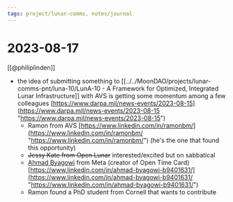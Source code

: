 ```yaml
---
tags: project/lunar-comms, notes/journal
---
```

# 2023-08-17
[[@philiplinden]] 
- the idea of submitting something to [[../../MoonDAO/projects/lunar-comms-pnt/luna-10/LunA-10  - A Framework for Optimized, Integrated Lunar Infrastructure]] with AVS is getting some momentum among a few colleagues [https://www.darpa.mil/news-events/2023-08-15](https://www.darpa.mil/news-events/2023-08-15 "https://www.darpa.mil/news-events/2023-08-15")
	- Ramon from AVS [https://www.linkedin.com/in/ramonbm/](https://www.linkedin.com/in/ramonbm/ "https://www.linkedin.com/in/ramonbm/") (he's the one that found this opportunity)
	- ~~Jessy Kate from Open Lunar~~ interested/excited but on sabbatical
	- [Ahmad Byagowi](Ahmad%20Byagowi.md) from Meta (creator of Open Time Card) [https://www.linkedin.com/in/ahmad-byagowi-b9401631/](https://www.linkedin.com/in/ahmad-byagowi-b9401631/ "https://www.linkedin.com/in/ahmad-byagowi-b9401631/")
	- Ramon found a PhD student from Cornell that wants to contribute
